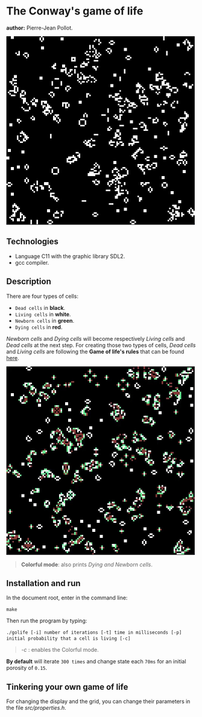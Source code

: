 # The Conway's game of life

**author:** Pierre-Jean Pollot.

<img src="img/gof_recording.gif" alt="recording">

## Technologies

- Language C11 with the graphic library SDL2.
- gcc compiler.

## Description

There are four types of cells:

- `Dead cells` in **black**.
- `Living cells` in **white**.
- `Newborn cells` in **green**.
- `Dying cells` in **red**.

*Newborn cells* and *Dying cells* will become respectively *Living cells* and *Dead cells* at the next step. For creating those two types of cells, *Dead cells* and *Living cells* are following the **Game of life's rules** that can be found [here](https://en.wikipedia.org/wiki/Conway%27s_Game_of_Life).

<img src="img/gof_colorful_recording.gif" alt="recording">

> **Colorful mode**: also prints *Dying and Newborn cells*.

## Installation and run

In the document root, enter in the command line:

```{sh}
make
```

Then run the program by typing:

```{sh}
./golife [-i] number of iterations [-t] time in milliseconds [-p] initial probability that a cell is living [-c]
```

> *-c* : enables the Colorful mode.

**By default** will iterate `300 times` and change state each `70ms` for an initial porosity of `0.15`.

## Tinkering your own game of life

For changing the display and the grid, you can change their parameters in the file *src/properties.h*.
